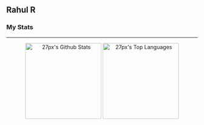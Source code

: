 ## Rahul R

### My Stats
---

<div style="text-align:center;">
  <img align="center" height="200px" alt="27px's Github Stats" src="https://github-readme-stats.vercel.app/api?username=27px&show_icons=true&hide_border=true&count_private=true&include_all_commits=true&bg_color=45,FFE53B,FF2525&title_color=000000&text_color=000000&icon_color=000000" />
  <img align="center" height="200px" alt="27px's Top Languages" src="https://github-readme-stats.vercel.app/api/top-langs/?username=27px&bg_color=45,90CAF9,1565C0&title_color=000000&text_color=FFFFFF&icon_color=000000&layout=compact" />
</div>







<!--
- 🔭 I’m currently working on ...
- 🌱 I’m currently learning ...
- 👯 I’m looking to collaborate on ...
- 🤔 I’m looking for help with ...
- 💬 Ask me about ...
- 📫 How to reach me: ...
- 😄 Pronouns: ...
- ⚡ Fun fact: ...
-->
